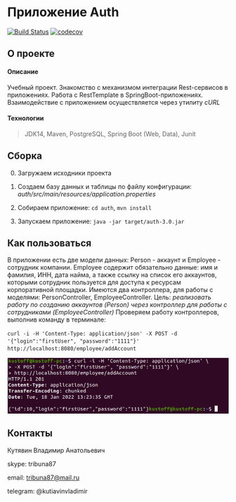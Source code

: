 # Приложение Auth
[![Build Status](https://app.travis-ci.com/kva-devops/job4j_rest.svg?branch=master)](https://app.travis-ci.com/kva-devops/job4j_rest)
[![codecov](https://codecov.io/gh/kva-devops/job4j_rest/branch/master/graph/badge.svg?token=T13BXU0U73)](https://codecov.io/gh/kva-devops/job4j_rest)

## О проекте
#### Описание
Учебный проект. Знакомство с механизмом интеграции Rest-сервисов в приложениях. 
Работа с RestTemplate в SpringBoot-приложениях. Взаимодействие с приложением осуществляется через утилиту *cURL*

#### Технологии
>JDK14, Maven, PostgreSQL, Spring Boot (Web, Data), Junit

## Сборка
0. Загружаем исходники проекта

1. Создаем базу данных и таблицы по файлу конфигурации: *auth/src/main/resources/application.properties*

2. Собираем приложение: `cd auth`, `mvn install`

3. Запускаем приложение: `java -jar target/auth-3.0.jar`

## Как пользоваться
В приложении есть две модели данных: Person - аккаунт и Employee - сотрудник компании.
Employee содержит обязательно данные: имя и фамилия, ИНН, дата найма, а также ссылку на список его аккаунтов,
которыми сотрудник пользуется для доступа к ресурсам корпоративной площадки.
Имеются два контроллера, для работы с моделями: PersonController, EmployeeController.
Цель: 
*реализовать работу по созданию аккаунтов (Person) через контроллер для работы с сотрудниками (EmployeeController)*
Проверяем работу контроллеров, выполнив команду в терминале:

`curl -i -H 'Content-Type: application/json' -X POST -d '{"login":"firstUser", "password":"1111"}' http://localhost:8080/employee/addAccount`

![result](images/Selection_243.png)

## Контакты
Кутявин Владимир Анатольевич

skype: tribuna87

email: tribuna87@mail.ru

telegram: @kutiavinvladimir